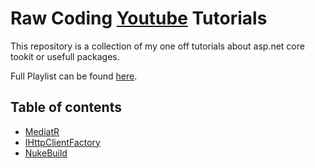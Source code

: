 # Raw Coding [Youtube](https://www.youtube.com/channel/raw_coding) Tutorials 
This repository is a collection of my one off tutorials about asp.net core tookit or usefull packages.

Full Playlist can be found [here](https://www.youtube.com/playlist?list=PLOeFnOV9YBa6x8xcHqi80QvR5crFojLcF).

## Table of contents
- [MediatR](https://youtu.be/xKKVW94F2bc)
- [IHttpClientFactory](https://youtu.be/B_4X3ltGCbY)
- [NukeBuild](https://youtu.be/V5m4yPMjCtY)
